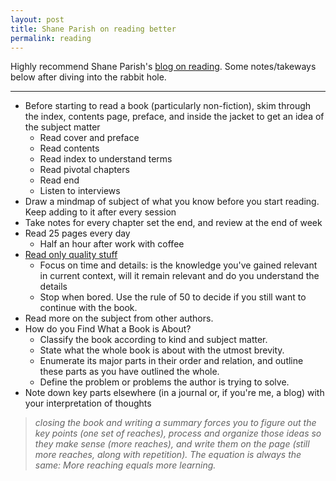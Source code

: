 ```yaml
---
layout: post
title: Shane Parish on reading better
permalink: reading
---
```

 
Highly recommend Shane Parish's [blog on reading](https://fs.blog/reading/). Some notes/takeways below after diving into the rabbit hole.

---

- Before starting to read a book (particularly non-fiction), skim through the index, contents page, preface, and inside the jacket to get an idea of the subject matter
	- Read cover and preface
	- Read contents
	- Read index to understand terms
	- Read pivotal chapters
	- Read end
	- Listen to interviews
- Draw a mindmap of subject of what you know before you start reading. Keep adding to it after every session
- Take notes for every chapter set the end, and review at the end of week
- Read 25 pages every day
	- Half an hour after work with coffee
- [Read only quality stuff](https://medium.com/personal-growth/what-you-spend-time-reading-changes-your-brain-ee2ab4f2aa17)
	- Focus on time and details: is the knowledge you've gained relevant in current context, will it remain relevant and do you understand the details
	- Stop when bored. Use the rule of 50 to decide if you still want to continue with the book.
- Read more on the subject from other authors.
- How do you Find What a Book is About?
	- Classify the book according to kind and subject matter. 
	- State what the whole book is about with the utmost brevity.
	- Enumerate its major parts in their order and relation, and outline these parts as you have outlined the whole. 
	- Define the problem or problems the author is trying to solve.
- Note down key parts elsewhere (in a journal or, if you're me, a blog) with your interpretation of thoughts
> *closing the book and writing a summary forces you to figure out the key points (one set of reaches), process and organize those ideas so they make sense (more reaches), and write them on the page (still more reaches, along with repetition). The equation is always the same: More reaching equals more learning.*
